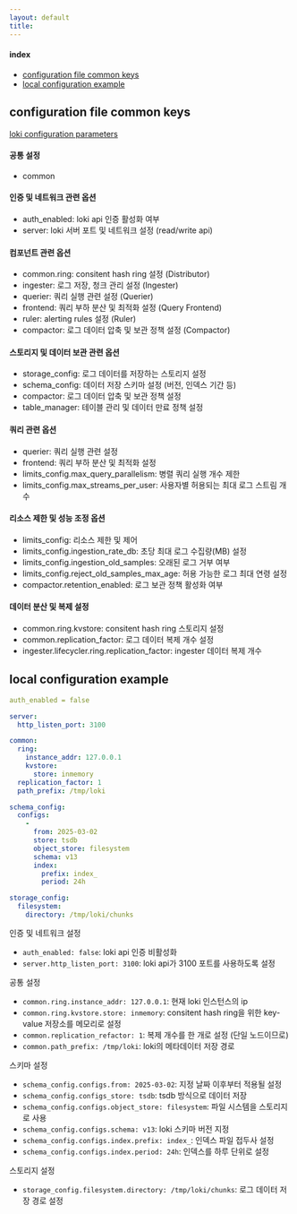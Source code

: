 ```yaml
---
layout: default
title:
---
```


#### index
- [configuration file common keys](#configuration-file-common-keys)
- [local configuration example](#local-configuration-example)


## configuration file common keys

[loki configuration parameters](https://grafana.com/docs/loki/latest/configure/)

#### 공통 설정
- common

#### 인증 및 네트워크 관련 옵션
- auth_enabled: loki api 인증 활성화 여부
- server: loki 서버 포트 및 네트워크 설정 (read/write api)

#### 컴포넌트 관련 옵션
- common.ring: consitent hash ring 설정 (Distributor)
- ingester: 로그 저장, 청크 관리 설정 (Ingester) 
- querier: 쿼리 실행 관련 설정 (Querier)
- frontend: 쿼리 부하 분산 및 최적화 설정 (Query Frontend)
- ruler: alerting rules 설정 (Ruler)
- compactor: 로그 데이터 압축 및 보관 정책 설정 (Compactor)

#### 스토리지 및 데이터 보관 관련 옵션
- storage_config: 로그 데이터를 저장하는 스토리지 설정
- schema_config: 데이터 저장 스키마 설정 (버전, 인덱스 기간 등)
- compactor: 로그 데이터 압축 및 보관 정책 설정
- table_manager: 테이블 관리 및 데이터 만료 정책 설정

#### 쿼리 관련 옵션
- querier: 쿼리 실행 관련 설정
- frontend: 쿼리 부하 분산 및 최적화 설정
- limits_config.max_query_parallelism: 병렬 쿼리 실행 개수 제한
- limits_config.max_streams_per_user: 사용자별 허용되는 최대 로그 스트림 개수

#### 리소스 제한 및 성능 조정 옵션
- limits_config: 리소스 제한 및 제어
- limits_config.ingestion_rate_db: 초당 최대 로그 수집량(MB) 설정
- limits_config.ingestion_old_samples: 오래된 로그 거부 여부
- limits_config.reject_old_samples_max_age: 허용 가능한 로그 최대 연령 설정
- compactor.retention_enabled: 로그 보관 정책 활성화 여부

#### 데이터 분산 및 복제 설정
- common.ring.kvstore: consitent hash ring 스토리지 설정
- common.replication_factor: 로그 데이터 복제 개수 설정
- ingester.lifecycler.ring.replication_factor: ingester 데이터 복제 개수


## local configuration example

```yaml
auth_enabled = false

server:
  http_listen_port: 3100

common:
  ring:   
    instance_addr: 127.0.0.1
    kvstore: 
      store: inmemory
  replication_factor: 1
  path_prefix: /tmp/loki

schema_config:
  configs:
    -
      from: 2025-03-02
      store: tsdb
      object_store: filesystem
      schema: v13
      index:
        prefix: index_
        period: 24h

storage_config:
  filesystem:
    directory: /tmp/loki/chunks
```

인증 및 네트워크 설정
- `auth_enabled: false`: loki api 인증 비활성화
- `server.http_listen_port: 3100`: loki api가 3100 포트를 사용하도록 설정

공통 설정
- `common.ring.instance_addr: 127.0.0.1`: 현재 loki 인스턴스의 ip
- `common.ring.kvstore.store: inmemory`: consitent hash ring을 위한 key-value 저장소를 메모리로 설정
- `common.replication_refactor: 1`: 복제 개수를 한 개로 설정 (단일 노드이므로)
- `common.path_prefix: /tmp/loki`: loki의 메타데이터 저장 경로

스키마 설정
- `schema_config.configs.from: 2025-03-02`: 지정 날짜 이후부터 적용될 설정
- `schema_config.configs_store: tsdb`: tsdb 방식으로 데이터 저장
- `schema_config.configs.object_store: filesystem`: 파일 시스템을 스토리지로 사용
- `schema_config.configs.schema: v13`: loki 스키마 버전 지정
- `schema_config.configs.index.prefix: index_`: 인덱스 파일 접두사 설정
- `schema_config.configs.index.period: 24h`: 인덱스를 하루 단위로 설정

스토리지 설정
- `storage_config.filesystem.directory: /tmp/loki/chunks`: 로그 데이터 저장 경로 설정